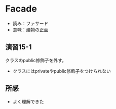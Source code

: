 # Facade

* 読み：ファサード
* 意味：建物の正面

## 演習15-1

クラスのpublic修飾子を外す。

* クラスにはprivateやpublic修飾子をつけられない

## 所感

* よく理解できた
